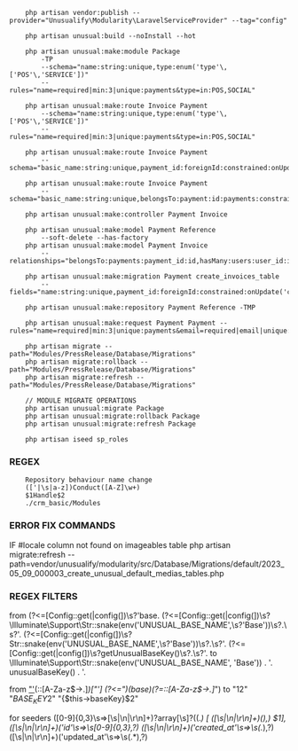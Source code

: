 ```
    php artisan vendor:publish --provider="Unusualify\Modularity\LaravelServiceProvider" --tag="config"
    
    php artisan unusual:build --noInstall --hot

    php artisan unusual:make:module Package 
        -TP 
        --schema="name:string:unique,type:enum('type'\,['POS'\,'SERVICE'])" 
        --rules="name=required|min:3|unique:payments&type=in:POS,SOCIAL"
    
    php artisan unusual:make:route Invoice Payment
        --schema="name:string:unique,type:enum('type'\,['POS'\,'SERVICE'])" 
        --rules="name=required|min:3|unique:payments&type=in:POS,SOCIAL"

    php artisan unusual:make:route Invoice Payment 
        --schema="basic_name:string:unique,payment_id:foreignId:constrained:onUpdate('cascade'):onDelete('cascade'),soft_delete,remember_token"
    
    php artisan unusual:make:route Invoice Payment 
        --schema="basic_name:string:unique,belongsTo:payment:id:payments:constrained:onUpdate('cascade'):onDelete('cascade'),soft_delete,remember_token"

    php artisan unusual:make:controller Payment Invoice

    php artisan unusual:make:model Payment Reference 
        --soft-delete --has-factory
    php artisan unusual:make:model Payment Invoice 
        --relationships="belongsTo:payments:payment_id:id,hasMany:users:user_id:id"

    php artisan unusual:make:migration Payment create_invoices_table 
        --fields="name:string:unique,payment_id:foreignId:constrained:onUpdate('cascade'):onDelete('cascade'),soft_delete,remember_token"

    php artisan unusual:make:repository Payment Reference -TMP

    php artisan unusual:make:request Payment Payment --rules="name=required|min:3|unique:payments&email=required|email|unique:payments"

    php artisan migrate --path="Modules/PressRelease/Database/Migrations"
    php artisan migrate:rollback --path="Modules/PressRelease/Database/Migrations"
    php artisan migrate:refresh --path="Modules/PressRelease/Database/Migrations"

    // MODULE MIGRATE OPERATIONS
    php artisan unusual:migrate Package
    php artisan unusual:migrate:rollback Package
    php artisan unusual:migrate:refresh Package

    php artisan iseed sp_roles

```


### REGEX

```
    Repository behaviour name change
    (['|\s|a-z])Conduct([A-Z]\w+)
    $1Handle$2
    ./crm_basic/Modules
```

### ERROR FIX COMMANDS
IF #locale column not found on imageables table
    php artisan migrate:refresh --path=vendor/unusualify/modularity/src/Database/Migrations/default/2023_05_09_000003_create_unusual_default_medias_tables.php

### REGEX FILTERS

from
    (?<=[Config::get\(|config\(])\s?'base\.
    (?<=[Config::get\(|config\(])\s?\\Illuminate\\Support\\Str::snake\(env\('UNUSUAL_BASE_NAME',\s?'Base'\)\)\s?\.\s?'\.
    (?<=[Config::get\(|config\(])\s?Str::snake\(env\('UNUSUAL_BASE_NAME',\s?'Base'\)\)\s?\.\s?'\.
    (?<=[Config::get\(|config\(])\s?getUnusualBaseKey\(\)\s?\.\s?'\.
to 
    \Illuminate\Support\Str::snake(env('UNUSUAL_BASE_NAME', 'Base')) . '.
    unusualBaseKey() . '.

from 
    ["'](base)(::[A-Za-z\$\->\.]*)["']
    (?<=")(base)(?=::[A-Za-z\$\->\.]*")
to
    "$1$2"
    "$BASE_KEY$2"
    "{$this->baseKey}$2"

for seeders
([0-9]{0,3}\s=>[\s|\n|\r\n]+)?array[\s]?\((.*) [
([\s|\n|\r\n]+)(\),)  $1],
([\s|\n|\r\n]+)('id'\s=>\s[0-9]{0,3},?)
([\s|\n|\r\n]+)('created_at'\s=>\s(.*),?)
([\s|\n|\r\n]+)('updated_at'\s=>\s(.*),?)
